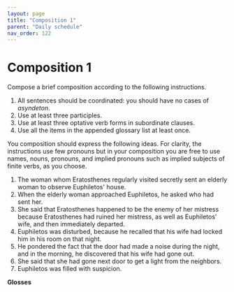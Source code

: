 ```yaml
---
layout: page
title: "Composition 1"
parent: "Daily schedule"
nav_order: 122
---
```



# Composition 1



Compose a brief composition according to the following instructions.

1. All sentences should be coordinated: you should have no cases of  *asyndeton*.
2. Use at least three participles.
3. Use at least three optative verb forms in subordinate clauses.
4. Use all the items in the appended glossary list at least once.

You composition should express the following ideas.  For clarity, the instructions use few pronouns but in your composition you are free to use names, nouns, pronouns, and implied pronouns such as implied subjects of finite verbs, as you choose.

1. The woman whom Eratosthenes regularly visited secretly sent an elderly woman to observe Euphiletos' house.
2. When the elderly woman approached Euphiletos, he asked who had sent her.
3. She said that Eratosthenes happened to be the enemy of her mistress because Eratosthenes had ruined her mistress, as well as Euphiletos' wife, and then immediately departed.
4. Euphiletos was disturbed, because he recalled that his wife had locked him in his room on that night.
5. He pondered the fact that the door had made a noise during the night, and in the morning, he discovered that his wife had gone out.
6. She said that she had gone next door to get a light from the neighbors.
7. Euphiletos was filled with suspicion.


**Glosses**

